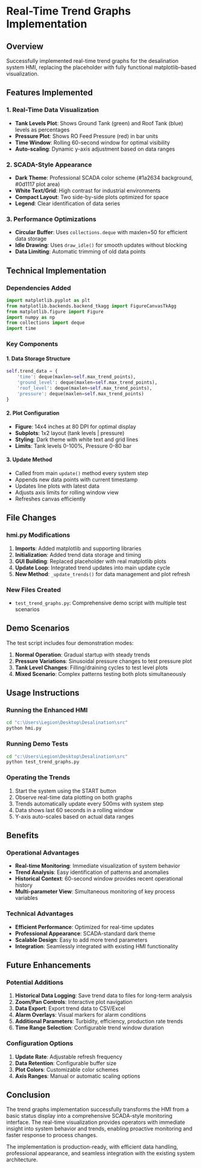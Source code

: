 # Real-Time Trend Graphs Implementation

## Overview
Successfully implemented real-time trend graphs for the desalination system HMI, replacing the placeholder with fully functional matplotlib-based visualization.

## Features Implemented

### 1. Real-Time Data Visualization
- **Tank Levels Plot**: Shows Ground Tank (green) and Roof Tank (blue) levels as percentages
- **Pressure Plot**: Shows RO Feed Pressure (red) in bar units
- **Time Window**: Rolling 60-second window for optimal visibility
- **Auto-scaling**: Dynamic y-axis adjustment based on data ranges

### 2. SCADA-Style Appearance
- **Dark Theme**: Professional SCADA color scheme (#1a2634 background, #0d1117 plot area)
- **White Text/Grid**: High contrast for industrial environments
- **Compact Layout**: Two side-by-side plots optimized for space
- **Legend**: Clear identification of data series

### 3. Performance Optimizations
- **Circular Buffer**: Uses `collections.deque` with maxlen=50 for efficient data storage
- **Idle Drawing**: Uses `draw_idle()` for smooth updates without blocking
- **Data Limiting**: Automatic trimming of old data points

## Technical Implementation

### Dependencies Added
```python
import matplotlib.pyplot as plt
from matplotlib.backends.backend_tkagg import FigureCanvasTkAgg
from matplotlib.figure import Figure
import numpy as np
from collections import deque
import time
```

### Key Components

#### 1. Data Storage Structure
```python
self.trend_data = {
    'time': deque(maxlen=self.max_trend_points),
    'ground_level': deque(maxlen=self.max_trend_points),
    'roof_level': deque(maxlen=self.max_trend_points),
    'pressure': deque(maxlen=self.max_trend_points)
}
```

#### 2. Plot Configuration
- **Figure**: 14x4 inches at 80 DPI for optimal display
- **Subplots**: 1x2 layout (tank levels | pressure)
- **Styling**: Dark theme with white text and grid lines
- **Limits**: Tank levels 0-100%, Pressure 0-80 bar

#### 3. Update Method
- Called from main `update()` method every system step
- Appends new data points with current timestamp
- Updates line plots with latest data
- Adjusts axis limits for rolling window view
- Refreshes canvas efficiently

## File Changes

### hmi.py Modifications
1. **Imports**: Added matplotlib and supporting libraries
2. **Initialization**: Added trend data storage and timing
3. **GUI Building**: Replaced placeholder with real matplotlib plots
4. **Update Loop**: Integrated trend updates into main update cycle
5. **New Method**: `_update_trends()` for data management and plot refresh

### New Files Created
- `test_trend_graphs.py`: Comprehensive demo script with multiple test scenarios

## Demo Scenarios

The test script includes four demonstration modes:

1. **Normal Operation**: Gradual startup with steady trends
2. **Pressure Variations**: Sinusoidal pressure changes to test pressure plot
3. **Tank Level Changes**: Filling/draining cycles to test level plots
4. **Mixed Scenario**: Complex patterns testing both plots simultaneously

## Usage Instructions

### Running the Enhanced HMI
```bash
cd "c:\Users\Legion\Desktop\Desalination\src"
python hmi.py
```

### Running Demo Tests
```bash
cd "c:\Users\Legion\Desktop\Desalination\src"
python test_trend_graphs.py
```

### Operating the Trends
1. Start the system using the START button
2. Observe real-time data plotting on both graphs
3. Trends automatically update every 500ms with system step
4. Data shows last 60 seconds in a rolling window
5. Y-axis auto-scales based on actual data ranges

## Benefits

### Operational Advantages
- **Real-time Monitoring**: Immediate visualization of system behavior
- **Trend Analysis**: Easy identification of patterns and anomalies
- **Historical Context**: 60-second window provides recent operational history
- **Multi-parameter View**: Simultaneous monitoring of key process variables

### Technical Advantages
- **Efficient Performance**: Optimized for real-time updates
- **Professional Appearance**: SCADA-standard dark theme
- **Scalable Design**: Easy to add more trend parameters
- **Integration**: Seamlessly integrated with existing HMI functionality

## Future Enhancements

### Potential Additions
1. **Historical Data Logging**: Save trend data to files for long-term analysis
2. **Zoom/Pan Controls**: Interactive plot navigation
3. **Data Export**: Export trend data to CSV/Excel
4. **Alarm Overlays**: Visual markers for alarm conditions
5. **Additional Parameters**: Turbidity, efficiency, production rate trends
6. **Time Range Selection**: Configurable trend window duration

### Configuration Options
1. **Update Rate**: Adjustable refresh frequency
2. **Data Retention**: Configurable buffer size
3. **Plot Colors**: Customizable color schemes
4. **Axis Ranges**: Manual or automatic scaling options

## Conclusion

The trend graphs implementation successfully transforms the HMI from a basic status display into a comprehensive SCADA-style monitoring interface. The real-time visualization provides operators with immediate insight into system behavior and trends, enabling proactive monitoring and faster response to process changes.

The implementation is production-ready, with efficient data handling, professional appearance, and seamless integration with the existing system architecture.

